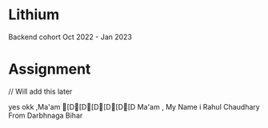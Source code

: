 # Lithium
Backend cohort Oct 2022 - Jan 2023


# Assignment
// Will add this later

yes okk ,Ma'am [D[D[D[D[D[D Ma'am , My Name i Rahul Chaudhary From Darbhnaga Bihar 